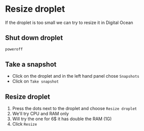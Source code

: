 # Resize droplet

If the droplet is too small we can try to resize it in Digital Ocean

## Shut down droplet

~~~bash
poweroff
~~~

## Take a snapshot

* Click on the droplet and in the left hand panel chose `Snapshots`
* Click on `Take snapshot`

## Resize droplet

1. Press the dots next to the droplet and choose `Resize droplet`
2. We'll try CPU and RAM only
3. Will try the one for 6$ it has double the RAM (1G)
4. Click `Resize`
